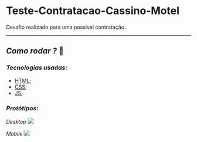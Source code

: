 # Teste-Contratacao-Cassino-Motel
Desafio realizado para uma possível contratação.

******
## *Como rodar ?* 🚀
### *Tecnologias usadas:*
- [HTML]();
- [CSS]();
- [JS]();

### *Protótipos:*

*Desktop*
![](https://user-images.githubusercontent.com/27302446/81488722-ea064e00-9242-11ea-8800-b746b26cf6a1.png)

*Mobile*
![](https://user-images.githubusercontent.com/27302446/81488726-f25e8900-9242-11ea-914b-49e64bf5778a.png)
